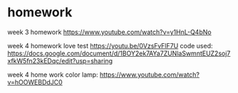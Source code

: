 # homework

week 3 homework https://www.youtube.com/watch?v=y1HnL-Q4bNo 

week 4 homework love test https://youtu.be/0VzsFvFlF7U 
code used: https://docs.google.com/document/d/1BOY2ek7AYa7ZUNlaSwmntEUZ2soj7xfkW5fn23kEDqc/edit?usp=sharing

week 4 home work color lamp: https://www.youtube.com/watch?v=hOOWEBDdJC0
